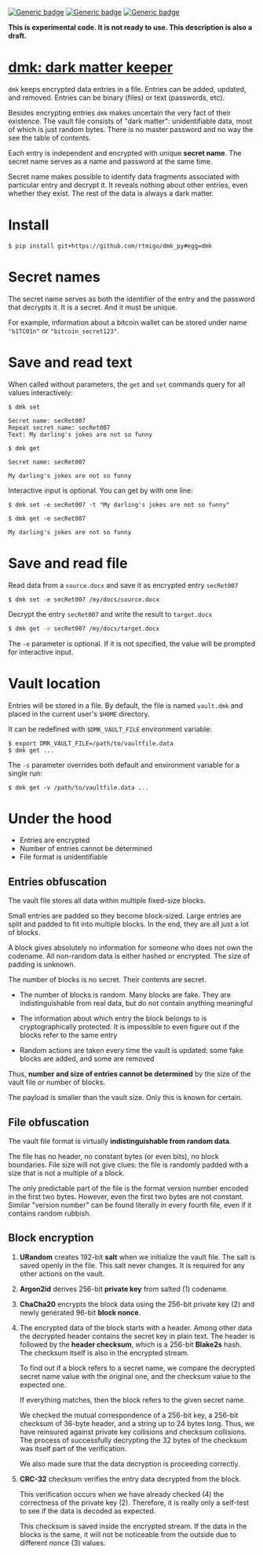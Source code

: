 [![Generic badge](https://img.shields.io/badge/Status-Experimental-red.svg)](#)
[![Generic badge](https://img.shields.io/badge/Python-3.7+-blue.svg)](#)
[![Generic badge](https://img.shields.io/badge/OS-Linux%20|%20macOS%20|%20Windows-blue.svg)](#)

**This is experimental code. It is not ready to use. This description is also a
draft.**

# [dmk: dark matter keeper](https://github.com/rtmigo/dmk_py#readme)

`dmk` keeps encrypted data entries in a file. Entries can be added, updated, and removed.
Entries can be binary (files) or text (passwords, etc).

Besides encrypting entries `dmk` makes uncertain the very fact of their
existence. The vault file consists of "dark matter":
unidentifiable data, most of which is just random bytes. There is no master
password and no way the see the table of contents.

Each entry is independent and encrypted with unique **secret name**. The secret 
name serves as a name and password at the same time.

Secret name makes possible to identify data
fragments associated with particular entry and decrypt it. It reveals nothing
about other entries, even whether they exist. The rest of the data is always a
dark matter.


# Install

``` 
$ pip install git+https://github.com/rtmigo/dmk_py#egg=dmk
```

# Secret names

The secret name serves as both the identifier of the entry and the password that
decrypts it. It is a secret. And it must be unique.

For example, information about a bitcoin wallet can be stored under name
`"b1TC01n"` or `"bitcoin_secret123"`.

# Save and read text

When called without parameters, the `get` and `set` commands query for all 
values interactively:

``` 
$ dmk set

Secret name: secRet007
Repeat secret name: secRet007 
Text: My darling's jokes are not so funny
```

``` 
$ dmk get

Secret name: secRet007
 
My darling's jokes are not so funny
```

Interactive input is optional. You can get by with one line:

``` 
$ dmk set -e secRet007 -t "My darling's jokes are not so funny"
```

``` 
$ dmk get -e secRet007

My darling's jokes are not so funny
```



# Save and read file

Read data from a `source.docx` and save it as encrypted entry `secRet007`

```  
$ dmk set -e secRet007 /my/docs/source.docx
```

Decrypt the entry `secRet007` and write the result to `target.docx`

``` bash
$ dmk get -e secRet007 /my/docs/target.docx
```

The `-e` parameter is optional. If it is not specified, the value will be
prompted for interactive input.

# Vault location

Entries will be stored in a file. By default, the file is named `vault.dmk` and
placed in the current user's `$HOME` directory.

It can be redefined with `$DMK_VAULT_FILE` environment variable:

``` 
$ export DMK_VAULT_FILE=/path/to/vaultfile.data
$ dmk get ...  
```

The `-s` parameter overrides both default and environment variable for a 
single run: 

``` 
$ dmk get -v /path/to/vaultfile.data ...  
```

# Under the hood

- Entries are encrypted 
- Number of entries cannot be determined
- File format is unidentifiable

## Entries obfuscation

The vault file stores all data within multiple fixed-size blocks.

Small entries are padded so they become block-sized. Large entries are split and
padded to fit into multiple blocks. In the end, they are all just a lot of
blocks.

A block gives absolutely no information for someone who does not own the
codename. All non-random data is either hashed or encrypted. The size of padding
is unknown.

The number of blocks is no secret. Their contents are secret.

- The number of blocks is random. Many blocks are fake. They are
  indistinguishable from real data, but do not contain anything meaningful

- The information about which entry the block belongs to is cryptographically
  protected. It is impossible to even figure out if the blocks refer to the same
  entry

- Random actions are taken every time the vault is updated: some fake blocks are
  added, and some are removed

Thus, **number and size of entries cannot be determined** by the size of the
vault file or number of blocks.

The payload is smaller than the vault size. Only this is known for certain.

## File obfuscation

The vault file format is virtually **indistinguishable from random data**.

The file has no header, no constant bytes (or even bits), no block boundaries.
File size will not give clues: the file is randomly padded with a size that is
not a multiple of a block.

The only predictable part of the file is the format version number encoded in
the first two bytes. However, even the first two bytes are not constant.
Similar "version number" can be found literally in every fourth file, even if it
contains random rubbish.

## Block encryption

1) **URandom** creates 192-bit **salt** when we initialize the vault file. The
   salt is saved openly in the file. This salt never changes. It is required for
   any other actions on the vault.

2) **Argon2id** derives 256-bit **private key** from salted (1) codename.

3) **ChaCha20** encrypts the block data using the 256-bit private key (2) and 
   newly generated  96-bit **block nonce**.

4) The encrypted data of the block starts with a header. Among other data the 
   decrypted header contains the secret key in plain text. The header is 
   followed by the **header checksum**, which is a 256-bit **Blake2s** hash. 
   The checksum itself is also in the encrypted stream.
   
   To find out if a block refers to a secret name, we compare the decrypted 
   secret name value with the original one, and the checksum value to the 
   expected one.
   
   If everything matches, then the block refers to the given secret name.

   We checked the mutual correspondence of a 256-bit key, a 256-bit checksum of
   36-byte header, and a string up to 24 bytes long. Thus, we have reinsured 
   against private key collisions and checksum collisions. The process of 
   successfully decrypting the 32 bytes of the checksum was itself part of the 
   verification.

   We also made sure that the data decryption is proceeding correctly.

5) **CRC-32** checksum verifies the entry data decrypted from the block.

   This verification occurs when we have already checked (4) the correctness
   of the private key (2). Therefore, it is really only a self-test to see
   if the data is decoded as expected.

   This checksum is saved inside the encrypted stream. If the data in the blocks
   is the same, it will not be noticeable from the outside due to different
   nonce (3) values.





